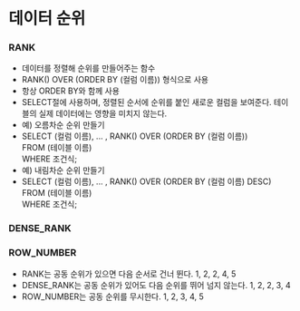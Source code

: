 # 데이터 순위
### RANK
- 데이터를 정렬해 순위를 만들어주는 함수
- RANK() OVER (ORDER BY (컬럼 이름)) 형식으로 사용
- 항상 ORDER BY와 함께 사용
- SELECT절에 사용하며, 정렬된 순서에 순위를 붙인 새로운 컬럼을 보여준다. 테이블의 실제 데이터에는 영향을 미치지 않는다.
- 예) 오름차순 순위 만들기 
- SELECT (컬럼 이름), ... , RANK() OVER (ORDER BY (컬럼 이름)) </br>
  FROM (테이블 이름) </br>
  WHERE 조건식;
- 예) 내림차순 순위 만들기 
- SELECT (컬럼 이름), ... , RANK() OVER (ORDER BY (컬럼 이름) DESC) </br>
  FROM (테이블 이름) </br>
  WHERE 조건식;
  
### DENSE_RANK
### ROW_NUMBER

- RANK는 공동 순위가 있으면 다음 순서로 건너 뛴다. 1, 2, 2, 4, 5
- DENSE_RANK는 공동 순위가 있어도 다음 순위를 뛰어 넘지 않는다. 1, 2, 2, 3, 4
- ROW_NUMBER는 공동 순위를 무시한다. 1, 2, 3, 4, 5
